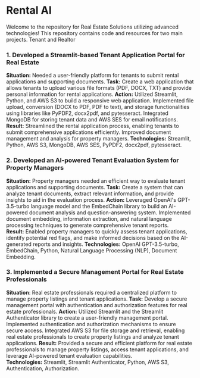 # Rental AI
Welcome to the repository for Real Estate Solutions utilizing advanced technologies! This repository contains code and resources for two main projects. Tenant and Realtor


### 1. Developed a Streamlit-based Tenant Application Portal for Real Estate
**Situation:** Needed a user-friendly platform for tenants to submit rental applications and supporting documents.
**Task:** Create a web application that allows tenants to upload various file formats (PDF, DOCX, TXT) and provide personal information for rental applications.
**Action:** Utilized Streamlit, Python, and AWS S3 to build a responsive web application. Implemented file upload, conversion (DOCX to PDF, PDF to text), and storage functionalities using libraries like PyPDF2, docx2pdf, and pytesseract. Integrated MongoDB for storing tenant data and AWS SES for email notifications.
**Result:** Streamlined the rental application process, enabling tenants to submit comprehensive applications efficiently. Improved document management and analysis for property managers.
**Technologies:** Streamlit, Python, AWS S3, MongoDB, AWS SES, PyPDF2, docx2pdf, pytesseract.

### 2. Developed an AI-powered Tenant Evaluation System for Property Managers
**Situation:** Property managers needed an efficient way to evaluate tenant applications and supporting documents.
**Task:** Create a system that can analyze tenant documents, extract relevant information, and provide insights to aid in the evaluation process.
**Action:** Leveraged OpenAI's GPT-3.5-turbo language model and the EmbedChain library to build an AI-powered document analysis and question-answering system. Implemented document embedding, information extraction, and natural language processing techniques to generate comprehensive tenant reports.
**Result:** Enabled property managers to quickly assess tenant applications, identify potential red flags, and make informed decisions based on the AI-generated reports and insights.
**Technologies:** OpenAI GPT-3.5-turbo, EmbedChain, Python, Natural Language Processing (NLP), Document Embedding.

### 3. Implemented a Secure Management Portal for Real Estate Professionals
**Situation**: Real estate professionals required a centralized platform to manage property listings and tenant applications.
**Task:** Develop a secure management portal with authentication and authorization features for real estate professionals.
**Action:** Utilized Streamlit and the Streamlit Authenticator library to create a user-friendly management portal. Implemented authentication and authorization mechanisms to ensure secure access. Integrated AWS S3 for file storage and retrieval, enabling real estate professionals to create property listings and analyze tenant applications.
**Result:** Provided a secure and efficient platform for real estate professionals to manage property listings, access tenant applications, and leverage AI-powered tenant evaluation capabilities.
**Technologies:** Streamlit, Streamlit Authenticator, Python, AWS S3, Authentication, Authorization.
